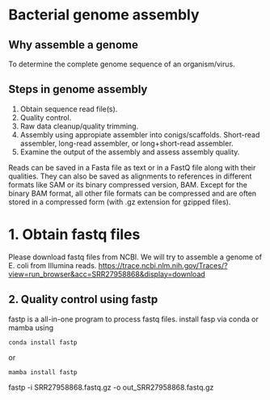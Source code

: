 # Bacterial genome assembly

## Why assemble a genome
To determine the complete genome sequence of an organism/virus.

## Steps in genome assembly
1. Obtain sequence read file(s).
2. Quality control.
3. Raw data cleanup/quality trimming.
4. Assembly using appropiate assembler into conigs/scaffolds. Short-read assembler, long-read assembler, or long+short-read assembler.
5. Examine the output of the assembly and assess assembly quality.


Reads can be saved in a Fasta file as text or in a FastQ file along with their qualities. They can also be saved as alignments to references in different formats like SAM or its binary compressed version, BAM. Except for the binary BAM format, all other file formats can be compressed and are often stored in a compressed form (with .gz extension for gzipped files).


# 1. Obtain fastq files
Please download fastq files from NCBI. We will try to assemble a genome of E. coli from Illumina reads.
https://trace.ncbi.nlm.nih.gov/Traces/?view=run_browser&acc=SRR27958868&display=download


## 2. Quality control using fastp
fastp is a all-in-one program to process fastq files.
install fasp via conda or mamba using

``
conda install fastp
``

or 

``
mamba install fastp
``


fastp -i SRR27958868.fastq.gz -o out_SRR27958868.fastq.gz





